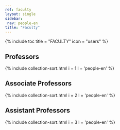 ```yaml
---
ref: faculty
layout: single
sidebar:
 nav: people-en
title: "Faculty"
---
```


{% include toc title = "FACULTY" icon = "users" %}

## Professors

{% include collection-sort.html i = 1 l = 'people-en' %}

## Assοciate Professors

{% include collection-sort.html i = 2 l = 'people-en' %}

## Assistant Professors

{% include collection-sort.html i = 3 l = 'people-en' %}
